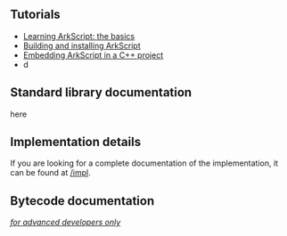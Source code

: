 ## Tutorials

* [Learning ArkScript: the basics](tutorial/basics.md)
* [Building and installing ArkScript](tutorial/building.md)
* [Embedding ArkScript in a C++ project](tutorial/embedding.md)
* d

## Standard library documentation

here

## Implementation details

If you are looking for a complete documentation of the implementation, it can be found at [/impl](/impl/index.html).

## Bytecode documentation

*[for advanced developers only](tutorials/bytecode.md)*